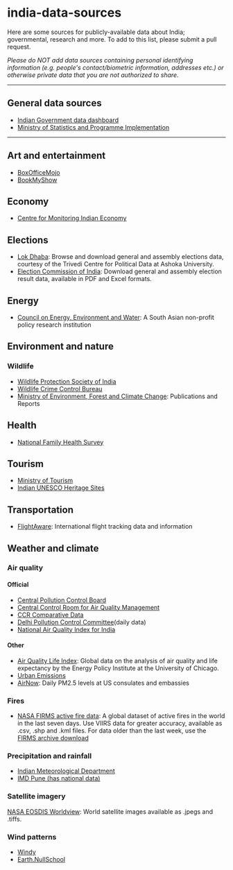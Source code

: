 # india-data-sources
Here are some sources for publicly-available data about India; governmental, research and more. To add to this list, please submit a pull request. 

*Please do NOT add data sources containing personal identifying information (e.g. people's contact/biometric information, addresses etc.) or otherwise private data that you are not authorized to share.*

___

## General data sources
* [Indian Government data dashboard](https://data.gov.in/)
* [Ministry of Statistics and Programme Implementation](http://www.mospi.gov.in/)

___
## Art and entertainment
* [BoxOfficeMojo](https://www.boxofficemojo.com/)
* [BookMyShow](https://in.bookmyshow.com/)

## Economy
* [Centre for Monitoring Indian Economy](https://www.cmie.com/)

## Elections
* [Lok Dhaba](http://lokdhaba.ashoka.edu.in/LokDhaba-Shiny/): Browse and download general and assembly elections data, courtesy of the Trivedi Centre for Political Data at Ashoka University.
* [Election Commission of India](https://eci.gov.in/statistical-report/statistical-reports/): Download general and assembly election result data, available in PDF and Excel formats.

## Energy
* [Council on Energy, Environment and Water](https://www.ceew.in/publications): A South Asian non-profit policy research institution

## Environment and nature

### Wildlife
* [Wildlife Protection Society of India](http://www.wpsi-india.org/crime_maps/index.php)
* [Wildlife Crime Control Bureau](http://wccb.gov.in/index.aspx)
* [Ministry of Environment, Forest and Climate Change](http://www.moef.nic.in/publications-report): Publications and Reports

## Health
* [National Family Health Survey](http://rchiips.org/NFHS/factsheet_NFHS-4.shtml)

## Tourism
* [Ministry of Tourism](http://tourism.gov.in/market-research-and-statistics)
* [Indian UNESCO Heritage Sites](https://whc.unesco.org/en/soc/?action=list&id_search_state=73)

## Transportation
* [FlightAware](https://uk.flightaware.com/): International flight tracking data and information

## Weather and climate

### Air quality
#### Official
* [Central Pollution Control Board](http://www.cpcb.gov.in/CAAQM/Auth/frmViewReportNew.aspx)
* [Central Control Room for Air Quality Management](https://app.cpcbccr.com/ccr/#/caaqm-dashboard-all/caaqm-landing/data)
* [CCR Comparative Data](https://app.cpcbccr.com/ccr/#/caaqm-dashboard-all/caaqm-landing/caaqm-comparison-data)
* [Delhi Pollution Control Committee](http://www.dpccairdata.com/dpccairdata/display/AallStationView5MinData.php?stName=TmF0aW9uYWxTdGFkaXVt)(daily data)
* [National Air Quality Index for India](http://pib.nic.in/newsite/PrintRelease.aspx?relid=110654)

#### Other
* [Air Quality Life Index](https://aqli.epic.uchicago.edu/the-index/): Global data on the analysis of air quality and life expectancy by the Energy Policy Institute at the University of Chicago.
* [Urban Emissions](http://www.urbanemissions.info/)
* [AirNow](https://cfpub.epa.gov/airnow/index.cfm?action=airnow.global_summary#India$New_Delhi): Daily PM2.5 levels at US consulates and embassies

### Fires
* [NASA FIRMS active fire data](https://firms.modaps.eosdis.nasa.gov/active_fire/#firms-txt): A global dataset of active fires in the world in the last seven days. Use VIIRS data for greater accuracy, available as .csv, .shp and .kml files. For data older than the last week, use the [FIRMS archive download](https://firms.modaps.eosdis.nasa.gov/download/)

### Precipitation and rainfall
* [Indian Meteorological Department](http://www.imd.gov.in/Welcome%20To%20IMD/Welcome.php)
* [IMD Pune (has national data)](http://www.imdpune.gov.in/)

### Satellite imagery
[NASA EOSDIS Worldview](https://worldview.earthdata.nasa.gov/?p=geographic&l=VIIRS_SNPP_CorrectedReflectance_TrueColor,VIIRS_SNPP_Fires_375m_Day,VIIRS_SNPP_Fires_375m_Night,Reference_Labels,Reference_Features&t=2018-11-06-T00%3A00%3A00Z&z=3&v=70.08912954288722,24.331281730634156,83.72832866837187,32.74995981153676&ab=off&as=2012-08-23T00%3A00%3A00Z&ae=2012-08-30T00%3A00%3A00Z&av=3&al=true): World satellite images available as .jpegs and .tiffs.

### Wind patterns
* [Windy](https://www.windy.com/?27.242,76.778,8)
* [Earth.NullSchool](https://earth.nullschool.net/#current/wind/surface/level/orthographic=-282.52,25.92,1541/loc=76.176,26.928)
